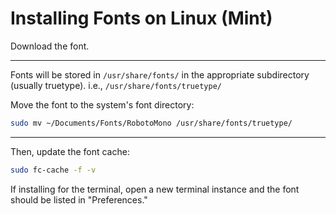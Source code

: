 
# Installing Fonts on Linux (Mint)



Download the font.


---

Fonts will be stored in `/usr/share/fonts/` in the appropriate 
subdirectory (usually truetype). 
i.e., `/usr/share/fonts/truetype/` 


Move the font to the system's font directory:
```bash
sudo mv ~/Documents/Fonts/RobotoMono /usr/share/fonts/truetype/
```

---

Then, update the font cache:
```bash
sudo fc-cache -f -v
```


If installing for the terminal, open a new terminal instance
and the font should be listed in "Preferences."


